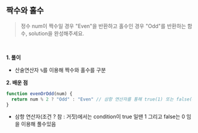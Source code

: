 ## 짝수와 홀수

> 정수 num이 짝수일 경우 "Even"을 반환하고 홀수인 경우 "Odd"를 반환하는 함수, solution을 완성해주세요.

<br>

**1. 풀이**

- 산술연산자 `%`를 이용해 짝수와 홀수를 구분

**2. 배운 점**
```javascript
function evenOrOdd(num) {
  return num % 2 ? "Odd" : "Even" // 삼항 연산자를 통해 true(1) 또는 false(0)를 반환
}
```
- 삼항 연산자(조건 ? 참 : 거짓)에서는 condition이 true 일땐 1 그리고 false는 0 임을 이용해 풀수있음